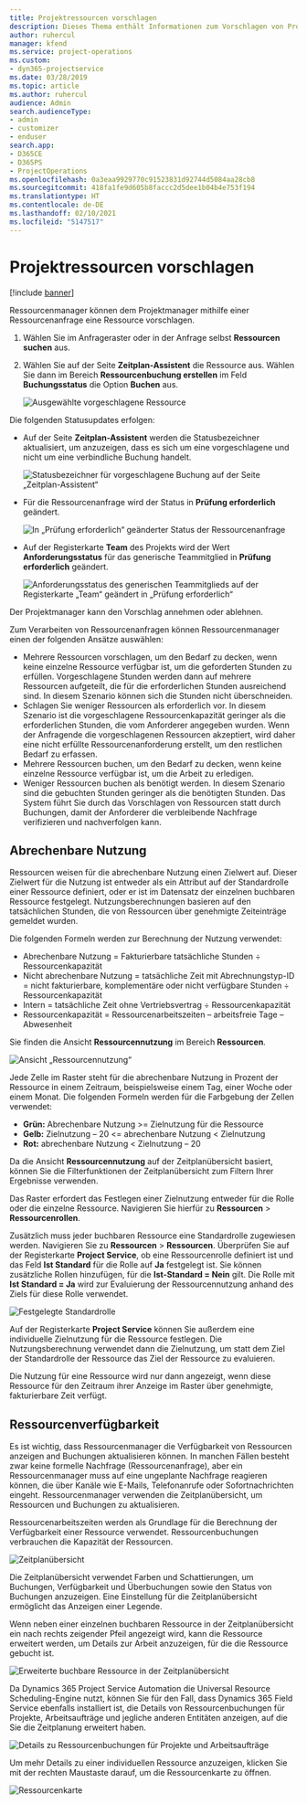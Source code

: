 ```yaml
---
title: Projektressourcen vorschlagen
description: Dieses Thema enthält Informationen zum Vorschlagen von Projektressourcen.
author: ruhercul
manager: kfend
ms.service: project-operations
ms.custom:
- dyn365-projectservice
ms.date: 03/28/2019
ms.topic: article
ms.author: ruhercul
audience: Admin
search.audienceType:
- admin
- customizer
- enduser
search.app:
- D365CE
- D365PS
- ProjectOperations
ms.openlocfilehash: 0a3eaa9929770c91523831d92744d5084aa28cb8
ms.sourcegitcommit: 418fa1fe9d605b8faccc2d5dee1b04b4e753f194
ms.translationtype: HT
ms.contentlocale: de-DE
ms.lasthandoff: 02/10/2021
ms.locfileid: "5147517"
---
```

# <a name="propose-project-resources"></a>Projektressourcen vorschlagen

[!include [banner](../includes/psa-now-project-operations.md)]

Ressourcenmanager können dem Projektmanager mithilfe einer Ressourcenanfrage eine Ressource vorschlagen.

1. Wählen Sie im Anfrageraster oder in der Anfrage selbst **Ressourcen suchen** aus.
2. Wählen Sie auf der Seite **Zeitplan-Assistent** die Ressource aus. Wählen Sie dann im Bereich **Ressourcenbuchung erstellen** im Feld **Buchungsstatus** die Option **Buchen** aus.

    ![Ausgewählte vorgeschlagene Ressource](media/Resource-Management-image62.png)

Die folgenden Statusupdates erfolgen:

- Auf der Seite **Zeitplan-Assistent** werden die Statusbezeichner aktualisiert, um anzuzeigen, dass es sich um eine vorgeschlagene und nicht um eine verbindliche Buchung handelt.

    ![Statusbezeichner für vorgeschlagene Buchung auf der Seite „Zeitplan-Assistent“](media/Resource-Management-image63.png)

- Für die Ressourcenanfrage wird der Status in **Prüfung erforderlich** geändert.

    ![In „Prüfung erforderlich“ geänderter Status der Ressourcenanfrage](media/Resource-Management-image64.png)

- Auf der Registerkarte **Team** des Projekts wird der Wert **Anforderungsstatus** für das generische Teammitglied in **Prüfung erforderlich** geändert.

    ![Anforderungsstatus des generischen Teammitglieds auf der Registerkarte „Team“ geändert in „Prüfung erforderlich“](media/Resource-Management-image48.png)

Der Projektmanager kann den Vorschlag annehmen oder ablehnen.

Zum Verarbeiten von Ressourcenanfragen können Ressourcenmanager einen der folgenden Ansätze auswählen:

- Mehrere Ressourcen vorschlagen, um den Bedarf zu decken, wenn keine einzelne Ressource verfügbar ist, um die geforderten Stunden zu erfüllen. Vorgeschlagene Stunden werden dann auf mehrere Ressourcen aufgeteilt, die für die erforderlichen Stunden ausreichend sind. In diesem Szenario können sich die Stunden nicht überschneiden.
- Schlagen Sie weniger Ressourcen als erforderlich vor. In diesem Szenario ist die vorgeschlagene Ressourcenkapazität geringer als die erforderlichen Stunden, die vom Anforderer angegeben wurden. Wenn der Anfragende die vorgeschlagenen Ressourcen akzeptiert, wird daher eine nicht erfüllte Ressourcenanforderung erstellt, um den restlichen Bedarf zu erfassen.
- Mehrere Ressourcen buchen, um den Bedarf zu decken, wenn keine einzelne Ressource verfügbar ist, um die Arbeit zu erledigen.
- Weniger Ressourcen buchen als benötigt werden. In diesem Szenario sind die gebuchten Stunden geringer als die benötigten Stunden. Das System führt Sie durch das Vorschlagen von Ressourcen statt durch Buchungen, damit der Anforderer die verbleibende Nachfrage verifizieren und nachverfolgen kann.

## <a name="billable-utilization"></a>Abrechenbare Nutzung

Ressourcen weisen für die abrechenbare Nutzung einen Zielwert auf. Dieser Zielwert für die Nutzung ist entweder als ein Attribut auf der Standardrolle einer Ressource definiert, oder er ist im Datensatz der einzelnen buchbaren Ressource festgelegt. Nutzungsberechnungen basieren auf den tatsächlichen Stunden, die von Ressourcen über genehmigte Zeiteinträge gemeldet wurden.

Die folgenden Formeln werden zur Berechnung der Nutzung verwendet:

- Abrechenbare Nutzung = Fakturierbare tatsächliche Stunden ÷ Ressourcenkapazität
- Nicht abrechenbare Nutzung = tatsächliche Zeit mit Abrechnungstyp-ID = nicht fakturierbare, komplementäre oder nicht verfügbare Stunden ÷ Ressourcenkapazität
- Intern = tatsächliche Zeit ohne Vertriebsvertrag ÷ Ressourcenkapazität
- Ressourcenkapazität = Ressourcenarbeitszeiten – arbeitsfreie Tage – Abwesenheit

Sie finden die Ansicht **Ressourcennutzung** im Bereich **Ressourcen**.

![Ansicht „Ressourcennutzung“](media/Resource-Management-image65.png)

Jede Zelle im Raster steht für die abrechenbare Nutzung in Prozent der Ressource in einem Zeitraum, beispielsweise einem Tag, einer Woche oder einem Monat. Die folgenden Formeln werden für die Farbgebung der Zellen verwendet:

- **Grün:** Abrechenbare Nutzung \>= Zielnutzung für die Ressource
- **Gelb:** Zielnutzung – 20 \<= abrechenbare Nutzung \< Zielnutzung
- **Rot:** abrechenbare Nutzung \< Zielnutzung – 20

Da die Ansicht **Ressourcennutzung** auf der Zeitplanübersicht basiert, können Sie die Filterfunktionen der Zeitplanübersicht zum Filtern Ihrer Ergebnisse verwenden.

Das Raster erfordert das Festlegen einer Zielnutzung entweder für die Rolle oder die einzelne Ressource. Navigieren Sie hierfür zu **Ressourcen** \> **Ressourcenrollen**.

Zusätzlich muss jeder buchbaren Ressource eine Standardrolle zugewiesen werden. Navigieren Sie zu **Ressourcen** \> **Ressourcen**. Überprüfen Sie auf der Registerkarte **Project Service**, ob eine Ressourcenrolle definiert ist und das Feld **Ist Standard** für die Rolle auf **Ja** festgelegt ist. Sie können zusätzliche Rollen hinzufügen, für die **Ist-Standard = Nein** gilt. Die Rolle mit **Ist Standard = Ja** wird zur Evaluierung der Ressourcennutzung anhand des Ziels für diese Rolle verwendet.

![Festgelegte Standardrolle](media/Resource-Management-image67.png)

Auf der Registerkarte **Project Service** können Sie außerdem eine individuelle Zielnutzung für die Ressource festlegen. Die Nutzungsberechnung verwendet dann die Zielnutzung, um statt dem Ziel der Standardrolle der Ressource das Ziel der Ressource zu evaluieren.

Die Nutzung für eine Ressource wird nur dann angezeigt, wenn diese Ressource für den Zeitraum ihrer Anzeige im Raster über genehmigte, fakturierbare Zeit verfügt.

## <a name="resource-availability"></a>Ressourcenverfügbarkeit

Es ist wichtig, dass Ressourcenmanager die Verfügbarkeit von Ressourcen anzeigen and Buchungen aktualisieren können. In manchen Fällen besteht zwar keine formelle Nachfrage (Ressourcenanfrage), aber ein Ressourcenmanager muss auf eine ungeplante Nachfrage reagieren können, die über Kanäle wie E-Mails, Telefonanrufe oder Sofortnachrichten eingeht. Ressourcenmanager verwenden die Zeitplanübersicht, um Ressourcen und Buchungen zu aktualisieren.

Ressourcenarbeitszeiten werden als Grundlage für die Berechnung der Verfügbarkeit einer Ressource verwendet. Ressourcenbuchungen verbrauchen die Kapazität der Ressourcen.

![Zeitplanübersicht](media/Resource-Management-image68.png)

Die Zeitplanübersicht verwendet Farben und Schattierungen, um Buchungen, Verfügbarkeit und Überbuchungen sowie den Status von Buchungen anzuzeigen. Eine Einstellung für die Zeitplanübersicht ermöglicht das Anzeigen einer Legende.

Wenn neben einer einzelnen buchbaren Ressource in der Zeitplanübersicht ein nach rechts zeigender Pfeil angezeigt wird, kann die Ressource erweitert werden, um Details zur Arbeit anzuzeigen, für die die Ressource gebucht ist.

![Erweiterte buchbare Ressource in der Zeitplanübersicht](media/Resource-Management-image69.png)

Da Dynamics 365 Project Service Automation die Universal Resource Scheduling-Engine nutzt, können Sie für den Fall, dass Dynamics 365 Field Service ebenfalls installiert ist, die Details von Ressourcenbuchungen für Projekte, Arbeitsaufträge und jegliche anderen Entitäten anzeigen, auf die Sie die Zeitplanung erweitert haben.

![Details zu Ressourcenbuchungen für Projekte und Arbeitsaufträge](media/Resource-Management-image70.png)

Um mehr Details zu einer individuellen Ressource anzuzeigen, klicken Sie mit der rechten Maustaste darauf, um die Ressourcenkarte zu öffnen.

![Ressourcenkarte](media/Resource-Management-image71.png)
